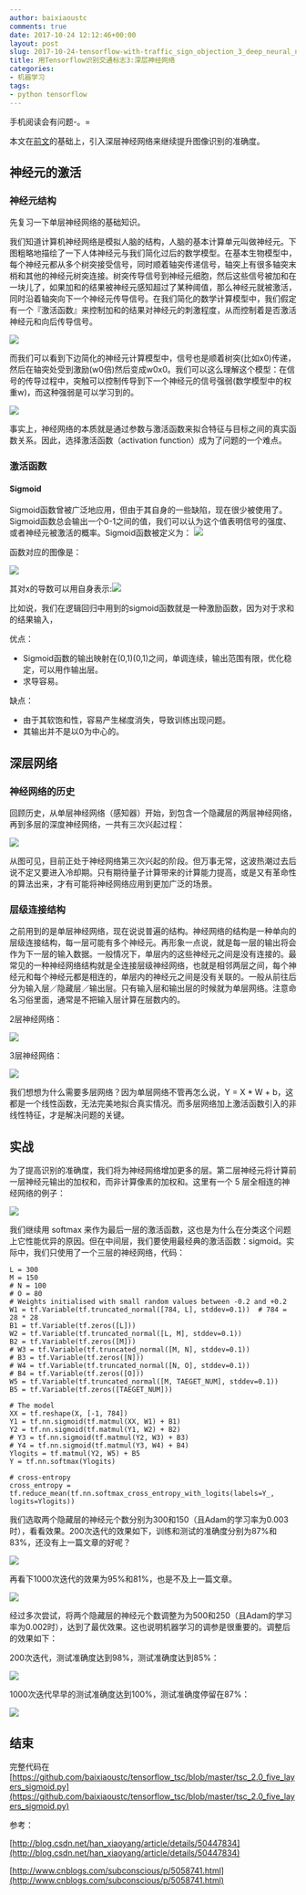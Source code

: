 ```yaml
---
author: baixiaoustc
comments: true
date: 2017-10-24 12:12:46+00:00
layout: post
slug: 2017-10-24-tensorflow-with-traffic_sign_objection_3_deep_neural_networks
title: 用Tensorflow识别交通标志3:深层神经网络
categories:
- 机器学习
tags:
- python tensorflow
---
```



手机阅读会有问题-。=

本文在[前文](http://baixiaoustc.com/2017/10/21/2017-10-21-tensorflow-with-traffic_sign_objection_2_optimizer_selection/)的基础上，引入深层神经网络来继续提升图像识别的准确度。

## 神经元的激活

### 神经元结构

先复习一下单层神经网络的基础知识。

我们知道计算机神经网络是模拟人脑的结构，人脑的基本计算单元叫做神经元。下图粗略地描绘了一下人体神经元与我们简化过后的数学模型。在基本生物模型中，每个神经元都从多个树突接受信号，同时顺着轴突传递信号，轴突上有很多轴突末梢和其他的神经元树突连接。树突传导信号到神经元细胞，然后这些信号被加和在一块儿了，如果加和的结果被神经元感知超过了某种阈值，那么神经元就被激活，同时沿着轴突向下一个神经元传导信号。在我们简化的数学计算模型中，我们假定有一个『激活函数』来控制加和的结果对神经元的刺激程度，从而控制着是否激活神经元和向后传导信号。

![](http://cs231n.github.io/assets/nn1/neuron.png)

而我们可以看到下边简化的神经元计算模型中，信号也是顺着树突(比如x0)传递，然后在轴突处受到激励(w0倍)然后变成w0x0。我们可以这么理解这个模型：在信号的传导过程中，突触可以控制传导到下一个神经元的信号强弱(数学模型中的权重w)，而这种强弱是可以学习到的。

![](http://cs231n.github.io/assets/nn1/neuron_model.jpeg)

事实上，神经网络的本质就是通过参数与激活函数来拟合特征与目标之间的真实函数关系。因此，选择激活函数（activation function）成为了问题的一个难点。

### 激活函数

#### Sigmoid

Sigmoid函数曾被广泛地应用，但由于其自身的一些缺陷，现在很少被使用了。Sigmoid函数总会输出一个0-1之间的值，我们可以认为这个值表明信号的强度、或者神经元被激活的概率。Sigmoid函数被定义为：
![](https://gss3.bdstatic.com/-Po3dSag_xI4khGkpoWK1HF6hhy/baike/s%3D99/sign=a46bd6f1dd33c895a27e9472d01340df/0df3d7ca7bcb0a4659502a5f6f63f6246b60af62.jpg)

函数对应的图像是：

![](http://cs231n.github.io/assets/nn1/sigmoid.jpeg)

其对x的导数可以用自身表示:![](https://gss1.bdstatic.com/-vo3dSag_xI4khGkpoWK1HF6hhy/baike/s%3D236/sign=375012cedfca7bcb797bc02c88086b3f/64380cd7912397dde41ab3095182b2b7d0a2875f.jpg)


比如说，我们在逻辑回归中用到的sigmoid函数就是一种激励函数，因为对于求和的结果输入，

优点：

* Sigmoid函数的输出映射在(0,1)(0,1)之间，单调连续，输出范围有限，优化稳定，可以用作输出层。
* 求导容易。

缺点：

* 由于其软饱和性，容易产生梯度消失，导致训练出现问题。
* 其输出并不是以0为中心的。

## 深层网络

### 神经网络的历史

回顾历史，从单层神经网络（感知器）开始，到包含一个隐藏层的两层神经网络，再到多层的深度神经网络，一共有三次兴起过程：

![](http://images2015.cnblogs.com/blog/673793/201512/673793-20151228170208120-1856567090.jpg)

从图可见，目前正处于神经网络第三次兴起的阶段。但万事无常，这波热潮过去后说不定又要进入冷却期。只有期待量子计算带来的计算能力提高，或是又有革命性的算法出来，才有可能将神经网络应用到更加广泛的场景。

### 层级连接结构

之前用到的是单层神经网络，现在说说普遍的结构。神经网络的结构是一种单向的层级连接结构，每一层可能有多个神经元。再形象一点说，就是每一层的输出将会作为下一层的输入数据。一般情况下，单层内的这些神经元之间是没有连接的。最常见的一种神经网络结构就是全连接层级神经网络，也就是相邻两层之间，每个神经元和每个神经元都是相连的，单层内的神经元之间是没有关联的。一般从前往后分为输入层／隐藏层／输出层。只有输入层和输出层的时候就为单层网络。注意命名习俗里面，通常是不把输入层计算在层数内的。

2层神经网络：

 ![](http://cs231n.github.io/assets/nn1/neural_net.jpeg)
 
3层神经网络：

 ![](http://cs231n.github.io/assets/nn1/neural_net2.jpeg)
 
我们想想为什么需要多层网络？因为单层网络不管再怎么说，Y = X * W + b，这都是一个线性函数，无法完美地拟合真实情况。而多层网络加上激活函数引入的非线性特征，才是解决问题的关键。

## 实战

为了提高识别的准确度，我们将为神经网络增加更多的层。第二层神经元将计算前一层神经元输出的加权和，而非计算像素的加权和。这里有一个 5 层全相连的神经网络的例子：

![](http://oiz85bhef.bkt.clouddn.com/image/Jietu20171024-192925.jpg)

我们继续用 softmax 来作为最后一层的激活函数，这也是为什么在分类这个问题上它性能优异的原因。但在中间层，我们要使用最经典的激活函数：sigmoid。实际中，我们只使用了一个三层的神经网络，代码：

	L = 300
	M = 150
	# N = 100
	# O = 80
	# Weights initialised with small random values between -0.2 and +0.2
	W1 = tf.Variable(tf.truncated_normal([784, L], stddev=0.1))  # 784 = 28 * 28
	B1 = tf.Variable(tf.zeros([L]))
	W2 = tf.Variable(tf.truncated_normal([L, M], stddev=0.1))
	B2 = tf.Variable(tf.zeros([M]))
	# W3 = tf.Variable(tf.truncated_normal([M, N], stddev=0.1))
	# B3 = tf.Variable(tf.zeros([N]))
	# W4 = tf.Variable(tf.truncated_normal([N, O], stddev=0.1))
	# B4 = tf.Variable(tf.zeros([O]))
	W5 = tf.Variable(tf.truncated_normal([M, TAEGET_NUM], stddev=0.1))
	B5 = tf.Variable(tf.zeros([TAEGET_NUM]))
	
	# The model
	XX = tf.reshape(X, [-1, 784])
	Y1 = tf.nn.sigmoid(tf.matmul(XX, W1) + B1)
	Y2 = tf.nn.sigmoid(tf.matmul(Y1, W2) + B2)
	# Y3 = tf.nn.sigmoid(tf.matmul(Y2, W3) + B3)
	# Y4 = tf.nn.sigmoid(tf.matmul(Y3, W4) + B4)
	Ylogits = tf.matmul(Y2, W5) + B5
	Y = tf.nn.softmax(Ylogits)
	
	# cross-entropy
	cross_entropy = tf.reduce_mean(tf.nn.softmax_cross_entropy_with_logits(labels=Y_, logits=Ylogits))


我们选取两个隐藏层的神经元个数分别为300和150（且Adam的学习率为0.003时），看看效果。200次迭代的效果如下，训练和测试的准确度分别为87%和83%，还没有上一篇文章的好呢？

![](http://oiz85bhef.bkt.clouddn.com/image/201710241936image.png)

再看下1000次迭代的效果为95%和81%，也是不及上一篇文章。

![](http://oiz85bhef.bkt.clouddn.com/image/201710241939image.png)

经过多次尝试，将两个隐藏层的神经元个数调整为为500和250（且Adam的学习率为0.002时），达到了最优效果。这也说明机器学习的调参是很重要的。调整后的效果如下：

200次迭代，测试准确度达到98%，测试准确度达到85%：

![](http://oiz85bhef.bkt.clouddn.com/image/201710241943image.png)

1000次迭代早早的测试准确度达到100%，测试准确度停留在87%：

![](http://oiz85bhef.bkt.clouddn.com/image/201710241945image.png)

## 结束

完整代码在[https://github.com/baixiaoustc/tensorflow_tsc/blob/master/tsc_2.0_five_layers_sigmoid.py](https://github.com/baixiaoustc/tensorflow_tsc/blob/master/tsc_2.0_five_layers_sigmoid.py)

参考：

[http://blog.csdn.net/han_xiaoyang/article/details/50447834](http://blog.csdn.net/han_xiaoyang/article/details/50447834)

[http://www.cnblogs.com/subconscious/p/5058741.html](http://www.cnblogs.com/subconscious/p/5058741.html)